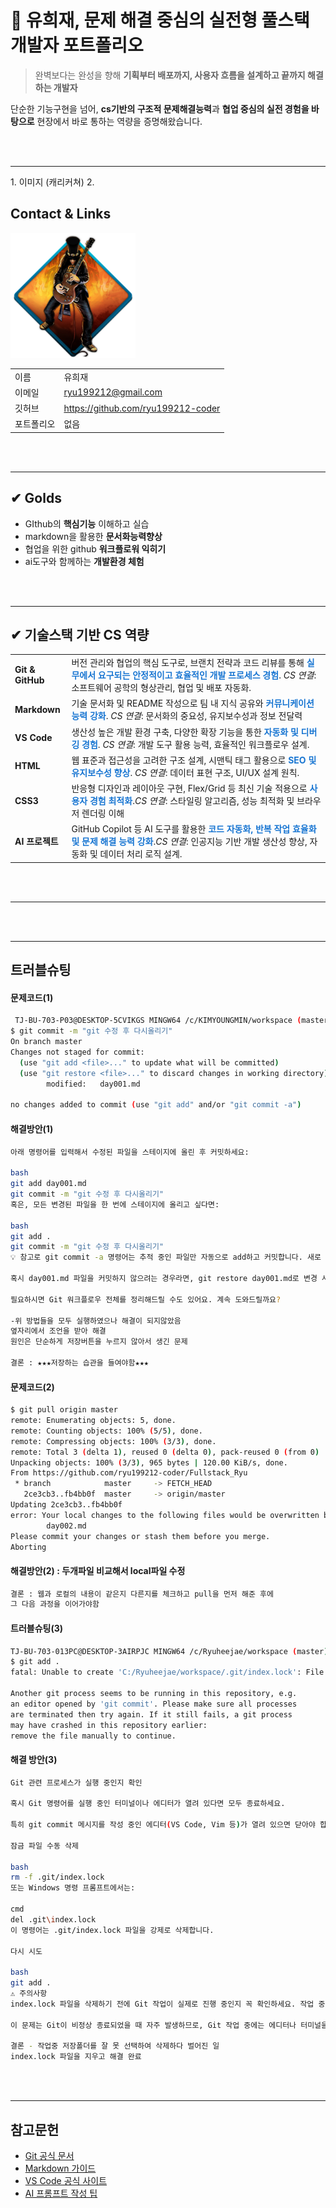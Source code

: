 # 🚀 유희재, 문제 해결 중심의 실전형 풀스택 개발자 포트폴리오

> 완벽보다는 완성을 향해 **기획부터 배포까지, 사용자 흐름을 설계하고 끝까지 해결하는 개발자**

단순한 기능구현을 넘어,
**cs기반의 구조적 문제해결능력**과
**협업 중심의 실전 경험을 바탕으로** 
현장에서 바로 통하는 역량을 증명해왔습니다.


<br/>
<br/>

---
<!-->
1. 이미지 (캐리커쳐)
2. <!--이름, 이메일, 깃허브 주소, 포트폴리오 2*4의 테이블 형식으로 -->
## Contact & Links
<img src="./me.png"
alt="프로필" width=200>

|||
|-|-|
|이름|유희재|
|이메일|ryu199212@gmail.com|
|깃허브|https://github.com/ryu199212-coder|
|포트폴리오|없음|


<br/>
<br/>

---
## ✔ Golds
- GIthub의 **핵심기능** 이해하고 실습
- markdown을 활용한 **문서화능력향상**
- 협업을 위한 github **워크플로워 익히기**
- ai도구와 함께하는 **개발환경 체험**
<!-- GitHub의 핵심 기능(브랜치, 커밋, PR 등)을 직접 실습하며, 버전 관리와 협업의 기본기를 탄탄히 구축했습니다.

Markdown을 활용해 기술 문서화 능력을 향상시켰으며, 팀원 간의 원활한 커뮤니케이션과 지식 공유에 기여할 수 있는 역량을 갖추었습니다.

GitHub의 워크플로우(Git Flow, Fork & PR 등)를 익히며, 실제 협업 환경에서의 코드 리뷰 및 병합 프로세스를 경험했습니다.

다양한 AI 도구(GitHub Copilot, ChatGPT 등)를 활용해 개발 생산성을 높이고, 반복 작업을 자동화하는 효율적인 개발 환경을 체험했습니다. -->


<br/>
<br/>

---
## ✔ 기술스택 기반 CS 역량
|||
|-|-|
|**Git & GitHub**|버전 관리와 협업의 핵심 도구로, 브랜치 전략과 코드 리뷰를 통해 <span style="color:#1976d2"><b>실무에서 요구되는 안정적이고 효율적인 개발 프로세스 경험</b></span>. *CS 연결*: 소프트웨어 공학의 형상관리, 협업 및 배포 자동화.|
|**Markdown**|기술 문서화 및 README 작성으로 팀 내 지식 공유와 <span style="color:#1976d2"><b>커뮤니케이션 능력 강화</b></span>. *CS 연결*: 문서화의 중요성, 유지보수성과 정보 전달력|
|**VS Code**|  생산성 높은 개발 환경 구축, 다양한 확장 기능을 통한 <span style="color:#1976d2"><b>자동화 및 디버깅 경험</b></span>. *CS 연결*: 개발 도구 활용 능력, 효율적인 워크플로우 설계.|
|**HTML**|웹 표준과 접근성을 고려한 구조 설계, 시맨틱 태그 활용으로 <span style="color:#1976d2"><b>SEO 및 유지보수성 향상</b></span>. *CS 연결*: 데이터 표현 구조, UI/UX 설계 원칙.|
|**CSS3**|반응형 디자인과 레이아웃 구현, Flex/Grid 등 최신 기술 적용으로 <span style="color:#1976d2"><b>사용자 경험 최적화</b></span>.*CS 연결*: 스타일링 알고리즘, 성능 최적화 및 브라우저 렌더링 이해|
|**AI 프로젝트**|GitHub Copilot 등 AI 도구를 활용한 <span style="color:#1976d2"><b>코드 자동화, 반복 작업 효율화 및 문제 해결 능력 강화</b></span>.*CS 연결*: 인공지능 기반 개발 생산성 향상, 자동화 및 데이터 처리 로직 설계.|

<!-- 
✅ Frontend
React / Next.js

컴포넌트 기반 아키텍처 설계

상태 관리 (Redux, Context API) 및 렌더링 최적화

CSR/SSR 개념 이해 및 SEO 대응

✅ Backend
Node.js / Express

RESTful API 설계 및 비동기 처리

미들웨어 구조 이해 및 인증/인가 구현

에러 핸들링 및 로깅 구조 설계

✅ Database
MongoDB / MySQL

정규화/비정규화 설계 원칙 이해

인덱싱, 쿼리 최적화, 트랜잭션 처리

ERD 설계 및 데이터 흐름 분석

✅ DevOps & Infra
Git / GitHub / GitHub Actions

Git Flow 기반 협업 경험

CI/CD 파이프라인 구성 및 자동화

브랜치 전략과 코드 리뷰 프로세스 이해

Docker / AWS (EC2, S3, RDS)

컨테이너 기반 개발 환경 구성

클라우드 인프라 이해 및 배포 자동화

보안 설정 및 리소스 최적화 경험

✅ CS 기반 역량
자료구조 & 알고리즘

시간/공간 복잡도 고려한 문제 해결

실무에서의 효율적인 데이터 처리 로직 구현

운영체제 & 네트워크

프로세스/스레드 개념 이해 및 비동기 처리 설계

HTTP 프로토콜, CORS, 캐싱 전략 등 웹 통신 구조 이해

소프트웨어 설계 원칙

SOLID 원칙 기반의 유지보수 가능한 코드 작성

디자인 패턴 적용 경험 (예: Observer, Singleton)-->



<br/>
<br/>

---
<!--## ✔ 포트폴리오
JAVA, HTML+CSS+JS/JQUERY-->


<br/>
<br/>

---
<!-- 정리해놓은 내용-->
## 트러블슈팅
#### 문제코드(1)
```bash
 TJ-BU-703-P03@DESKTOP-5CVIKGS MINGW64 /c/KIMYOUNGMIN/workspace (master)
$ git commit -m "git 수정 후 다시올리기"
On branch master
Changes not staged for commit:
  (use "git add <file>..." to update what will be committed)
  (use "git restore <file>..." to discard changes in working directory)       
        modified:   day001.md

no changes added to commit (use "git add" and/or "git commit -a")
```
#### 해결방안(1)
```bash
아래 명령어를 입력해서 수정된 파일을 스테이지에 올린 후 커밋하세요:

bash
git add day001.md
git commit -m "git 수정 후 다시올리기"
혹은, 모든 변경된 파일을 한 번에 스테이지에 올리고 싶다면:

bash
git add .
git commit -m "git 수정 후 다시올리기"
💡 참고로 git commit -a 명령어는 추적 중인 파일만 자동으로 add하고 커밋합니다. 새로 추가된 파일은 포함되지 않아요.

혹시 day001.md 파일을 커밋하지 않으려는 경우라면, git restore day001.md로 변경 사항을 되돌릴 수도 있어요.

필요하시면 Git 워크플로우 전체를 정리해드릴 수도 있어요. 계속 도와드릴까요?

-위 방법들을 모두 실행하였으나 해결이 되지않았음
옆자리에서 조언을 받아 해결
원인은 단순하게 저장버튼을 누르지 않아서 생긴 문제

결론 : ★★★저장하는 습관을 들여야함★★★
```

#### 문제코드(2)
```bash
$ git pull origin master
remote: Enumerating objects: 5, done.
remote: Counting objects: 100% (5/5), done.
remote: Compressing objects: 100% (3/3), done.
remote: Total 3 (delta 1), reused 0 (delta 0), pack-reused 0 (from 0)
Unpacking objects: 100% (3/3), 965 bytes | 120.00 KiB/s, done.
From https://github.com/ryu199212-coder/Fullstack_Ryu
 * branch            master     -> FETCH_HEAD
   2ce3cb3..fb4bb0f  master     -> origin/master
Updating 2ce3cb3..fb4bb0f
error: Your local changes to the following files would be overwritten by merge:
        day002.md
Please commit your changes or stash them before you merge.
Aborting
```
#### 해결방안(2) : 두개파일 비교해서 local파일 수정
```bash
결론 : 웹과 로컬의 내용이 같은지 다른지를 체크하고 pull을 먼저 해준 후에 
그 다음 과정을 이어가야함
```
#### 트러블슈팅(3)
```bash
TJ-BU-703-013PC@DESKTOP-3AIRPJC MINGW64 /c/Ryuheejae/workspace (master)
$ git add .
fatal: Unable to create 'C:/Ryuheejae/workspace/.git/index.lock': File exists.

Another git process seems to be running in this repository, e.g.
an editor opened by 'git commit'. Please make sure all processes
are terminated then try again. If it still fails, a git process
may have crashed in this repository earlier:
remove the file manually to continue.
```
#### 해결 방안(3)
```bash
Git 관련 프로세스가 실행 중인지 확인

혹시 Git 명령어를 실행 중인 터미널이나 에디터가 열려 있다면 모두 종료하세요.

특히 git commit 메시지를 작성 중인 에디터(VS Code, Vim 등)가 열려 있으면 닫아야 합니다.

잠금 파일 수동 삭제

bash
rm -f .git/index.lock
또는 Windows 명령 프롬프트에서는:

cmd
del .git\index.lock
이 명령어는 .git/index.lock 파일을 강제로 삭제합니다.

다시 시도

bash
git add .
⚠️ 주의사항
index.lock 파일을 삭제하기 전에 Git 작업이 실제로 진행 중인지 꼭 확인하세요. 작업 중인 상태에서 삭제하면 데이터 손실이 발생할 수 있습니다.

이 문제는 Git이 비정상 종료되었을 때 자주 발생하므로, Git 작업 중에는 에디터나 터미널을 갑자기 종료하지 않는 것이 좋습니다.

결론 - 작업중 저장폴더를 잘 못 선택하여 삭제하다 벌어진 일
index.lock 파일을 지우고 해결 완료
```
<br/>
<br/>

---
## 참고문헌
- [Git 공식 문서](https://git-scm.com/doc)  
- [Markdown 가이드](https://www.markdownguide.org/basic-syntax/)  
- [VS Code 공식 사이트](https://code.visualstudio.com/)  
- [AI 프롬프트 작성 팁](https://learn.microsoft.com/en-us/azure/ai-services/openai/how-to/prompt-engineering)